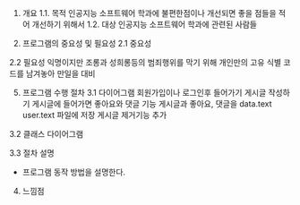 1. 개요
1.1. 목적
   인공지능 소프트웨어 학과에 불편한점이나 개선되면 좋을 점들을 적어 개선하기 위해서
1.2. 대상
   인공지능 소프트웨어 학과에 관련된 사람들
  
3. 프로그램의 중요성 및 필요성
2.1 중요성
   
2.2 필요성
  익명이지만 조롱과 성희롱등의 범죄행위를 막기 위해 개인만의 고유 식별 코드를 남겨놓아 만일을 대비

5. 프로그램 수행 절차
3.1 다이어그램
  회원가입이나 로그인후 들어가기
  게시글 작성하기
  게시글에 들어가면 좋아요와 댓글 기능
  게시글과 좋아요, 댓글을 data.text user.text 파일에 저장
  게시글 제거기능 추가

3.2 클래스 다이어그램


3.3 절차 설명
- 프로그램 동작 방법을 설명한다.

4. 느낌점
